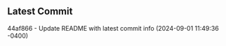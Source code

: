 
## Latest Commit
44af866 - Update README with latest commit info (2024-09-01 11:49:36 -0400) <Yunxi-Zhou>
